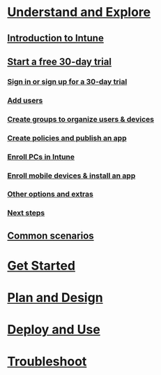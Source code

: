 # [Understand and Explore](introduction-to-microsoft-intune.md)
## [Introduction to Intune](introduction-to-microsoft-intune.md)
## [Start a free 30-day trial](get-started-with-a-30-day-trial-of-microsoft-intune.md)
### [Sign in or sign up for a 30-day trial](get-started-with-a-30-day-trial-of-microsoft-intune-step1.md)
### [Add users](get-started-with-a-30-day-trial-of-microsoft-intune-step2.md)
### [Create groups to organize users & devices](get-started-with-a-30-day-trial-of-microsoft-intune-step3.md)
### [Create policies and publish an app](get-started-with-a-30-day-trial-of-microsoft-intune-step4.md)
### [Enroll PCs in Intune](get-started-with-a-30-day-trial-of-microsoft-intune-step5.md)
### [Enroll mobile devices & install an app](get-started-with-a-30-day-trial-of-microsoft-intune-step6.md)
### [Other options and extras](get-started-with-a-30-day-trial-of-microsoft-intune-step7.md)
### [Next steps](get-started-with-a-30-day-trial-of-microsoft-intune-step8.md)
<!--- ## [Common Intune evaluation tasks](common-microsoft-intune-evaluation-tasks.md)
### [Start a trial & deploy iOS PIN policy](start-a-microsoft-intune-trial-and-deploy-ios-pin-policy.md)
### [Set up email access for iOS devices](set-up-email-access-for-ios-devices-using-microsoft-intune.md)--->
## [Common scenarios](common-ways-to-use-intune.md)
<!--- ## [Intune FAQ](frequently-asked-questions-for-microsoft-intune.md)--->

# [Get Started](/intune/getstarted/what-to-know-before-you-start-microsoft-intune)
# [Plan and Design](/intune/plandesign/ways-to-do-enterprise-mobility)
# [Deploy and Use](/intune/deployuse/overview-of-device-and-app-lifecycles-in-microsoft-intune)
# [Troubleshoot](/intune/troubleshoot/how-to-get-support-for-microsoft-intune)
